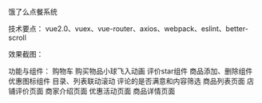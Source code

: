 饿了么点餐系统

技术要点：
vue2.0、vuex、vue-router、axios、webpack、eslint、better-scroll

效果截图：




功能与组件：
 购物车
 购买物品小球飞入动画
 评价star组件
 商品添加、删除组件
 优惠图标组件
 目录、列表联动滚动
 评论的是否满意和内容筛选
 商品列表页面
 店铺评价页面
 商家介绍页面
 优惠活动页面
 商品详情页面

